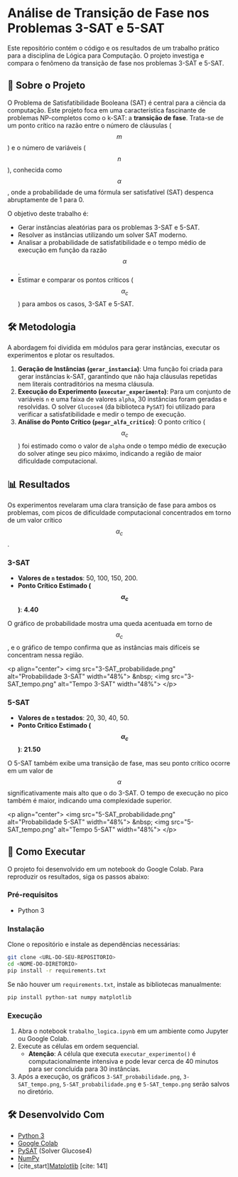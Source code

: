 # Análise de Transição de Fase nos Problemas 3-SAT e 5-SAT

Este repositório contém o código e os resultados de um trabalho prático para a disciplina de Lógica para Computação. O projeto investiga e compara o fenômeno da transição de fase nos problemas 3-SAT e 5-SAT.

## 📜 Sobre o Projeto

O Problema de Satisfatibilidade Booleana (SAT) é central para a ciência da computação. Este projeto foca em uma característica fascinante de problemas NP-completos como o k-SAT: a **transição de fase**.  Trata-se de um ponto crítico na razão entre o número de cláusulas ($$m$$) e o número de variáveis ($$n$$), conhecida como $$\alpha$$, onde a probabilidade de uma fórmula ser satisfatível (SAT) despenca abruptamente de 1 para 0.

O objetivo deste trabalho é:

  * Gerar instâncias aleatórias para os problemas 3-SAT e 5-SAT.
  * Resolver as instâncias utilizando um solver SAT moderno.
  * Analisar a probabilidade de satisfatibilidade e o tempo médio de execução em função da razão $$\alpha$$.
  * Estimar e comparar os pontos críticos ($$\alpha_c$$) para ambos os casos, 3-SAT e 5-SAT. 

## 🛠️ Metodologia

A abordagem foi dividida em módulos para gerar instâncias, executar os experimentos e plotar os resultados. 

1.  **Geração de Instâncias (`gerar_instancia`)**: Uma função foi criada para gerar instâncias k-SAT, garantindo que não haja cláusulas repetidas nem literais contraditórios na mesma cláusula. 
2. **Execução do Experimento (`executar_experimento`)**: Para um conjunto de variáveis `n` e uma faixa de valores `alpha`, 30 instâncias foram geradas e resolvidas. O solver `Glucose4` (da biblioteca `PySAT`) foi utilizado para verificar a satisfatibilidade e medir o tempo de execução. 
3.  **Análise do Ponto Crítico (`pegar_alfa_critico`)**: O ponto crítico ($$\alpha_c$$) foi estimado como o valor de `alpha` onde o tempo médio de execução do solver atinge seu pico máximo, indicando a região de maior dificuldade computacional. 

## 📊 Resultados

Os experimentos revelaram uma clara transição de fase para ambos os problemas, com picos de dificuldade computacional concentrados em torno de um valor crítico $$\alpha_c$$.

### 3-SAT

  * **Valores de `n` testados**: 50, 100, 150, 200. 
  * **Ponto Crítico Estimado ($$\alpha_c$$)**: **4.40** 

O gráfico de probabilidade mostra uma queda acentuada em torno de $$\alpha_c$$, e o gráfico de tempo confirma que as instâncias mais difíceis se concentram nessa região.

\<p align="center"\>
\<img src="3-SAT\_probabilidade.png" alt="Probabilidade 3-SAT" width="48%"\>
\&nbsp;
\<img src="3-SAT\_tempo.png" alt="Tempo 3-SAT" width="48%"\>
\</p\>

### 5-SAT

  * **Valores de `n` testados**: 20, 30, 40, 50. 
  * **Ponto Crítico Estimado ($$\alpha_c$$)**: **21.50** 

O 5-SAT também exibe uma transição de fase, mas seu ponto crítico ocorre em um valor de $$\alpha$$ significativamente mais alto que o do 3-SAT. O tempo de execução no pico também é maior, indicando uma complexidade superior. 

\<p align="center"\>
\<img src="5-SAT\_probabilidade.png" alt="Probabilidade 5-SAT" width="48%"\>
\&nbsp;
\<img src="5-SAT\_tempo.png" alt="Tempo 5-SAT" width="48%"\>
\</p\>

## 🚀 Como Executar

O projeto foi desenvolvido em um notebook do Google Colab. Para reproduzir os resultados, siga os passos abaixo:

### Pré-requisitos

  * Python 3 

### Instalação

Clone o repositório e instale as dependências necessárias:

```bash
git clone <URL-DO-SEU-REPOSITORIO>
cd <NOME-DO-DIRETORIO>
pip install -r requirements.txt
```

Se não houver um `requirements.txt`, instale as bibliotecas manualmente:

```bash
pip install python-sat numpy matplotlib
```

### Execução

1.  Abra o notebook `trabalho_logica.ipynb` em um ambiente como Jupyter ou Google Colab.
2.  Execute as células em ordem sequencial.
      * **Atenção**: A célula que executa `executar_experimento()` é computacionalmente intensiva e pode levar cerca de 40 minutos para ser concluída para 30 instâncias. 
3.  Após a execução, os gráficos `3-SAT_probabilidade.png`, `3-SAT_tempo.png`, `5-SAT_probabilidade.png` e `5-SAT_tempo.png` serão salvos no diretório.

## 🛠️ Desenvolvido Com

  * [Python 3](https://www.python.org/)
  * [Google Colab](https://colab.research.google.com/) 
  * [PySAT](https://pysathq.github.io/) (Solver Glucose4) 
  * [NumPy](https://numpy.org/) 
  * [cite\_start][Matplotlib](https://matplotlib.org/) [cite: 141]

